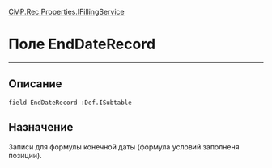 ﻿---
Link: CMP.Rec.Properties.IFillingService.@EndDateRecord
---

<!---  Навигация
[Имя проекта](#) :
-->
[CMP.Rec.Properties.IFillingService](Default)

# Поле EndDateRecord
---

## Описание

    field EndDateRecord :Def.ISubtable

<!--
## Аргументы{#Args}

### Аргумент1

Описание аргумента 1
-->

## Назначение

Записи для формулы конечной даты (формула условий заполненя позиции).

<!--
## Пример

    EndDateRecord...
-->

